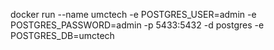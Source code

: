 


docker run --name umctech -e  POSTGRES_USER=admin -e POSTGRES_PASSWORD=admin -p 5433:5432 -d postgres -e POSTGRES_DB=umctech
